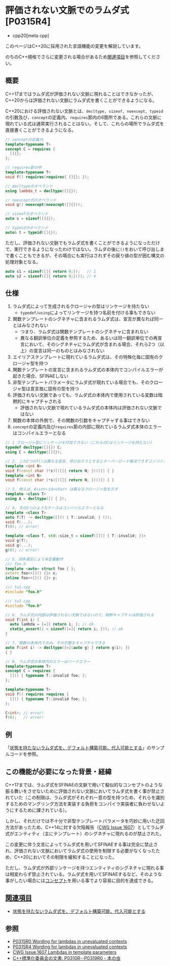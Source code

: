 # 評価されない文脈でのラムダ式 [P0315R4]
* cpp20[meta cpp]

<!-- start lang caution -->

このページはC++20に採用された言語機能の変更を解説しています。

のちのC++規格でさらに変更される場合があるため[関連項目](#relative_page)を参照してください。

<!-- last lang caution -->

## 概要

C++17まではラムダ式が評価されない文脈に現れることはできなかったが、C++20からは評価されない文脈にラムダ式を書くことができるようになる。

C++20における評価されない文脈とは、`decltype, sizeof, noexcept, typeid`の引数及び、`concept`の定義内、`requires`節内の6箇所である。これらの文脈に現れている式は通常実行されることはない。そして、これらの場所でラムダ式を直接書くことができるようになる。

```cpp
// conceptの定義内
template<typename T>
concept C = requires {
  []{};
};

// requires節の中
template<typename T>
void f() requires(requires{ []{}; });

// decltypeのオペランド
using lambda_t = decltype([]{});

// noexcept式のオペランド
void g() noexcept(noexcept([]{}));

// sizeofのオペランド
auto s = sizeof([]{});

// typeidのオペランド
auto& t = typeid([]{});
```

ただし、評価されない文脈でもラムダ式を書くことができるようになっただけで、実行できるようになったわけではない。ラムダの後に`()`をおいて呼び出しまで書くこともできるが、その場合にも実行はされずその戻り値の型が囲む構文の処理対象となる。

```cpp
auto s1 = sizeof([]{ return 0;});   // 1
auto s2 = sizeof([]{ return 0;}()); // 4
```

## 仕様

1. ラムダ式によって生成されるクロージャの型はリンケージを持たない
    - `typedef/using`によってリンケージを持つ名前を付ける事もできない
2. 関数テンプレートのシグネチャに含まれるラムダ式は、宣言が異なれば同一とはみなされない
    - つまり、ラムダ式は関数テンプレートのシグネチャに含まれない
    - 異なる翻訳単位の定義を参照するため、あるいは同一翻訳単位での再宣言において、そのシグネチャにラムダ式が含まれる場合、それら2つ（以上）の宣言は同一のものとはみなされない
3. エイリアステンプレートに現れているラムダ式は、その特殊化毎に固有のクロージャ型を持つ
4. 関数テンプレートの宣言に含まれるラムダ式の本体内でコンパイルエラーが起きた場合、SFINAEしない
5. 非型テンプレートパラメータにラムダ式が現れている場合でも、そのクロージャ型は宣言毎に固有の型を持つ
6. 評価されない文脈であっても、ラムダ式の本体内で使用されている変数は暗黙的にキャプチャされる
    - 評価されない文脈で現れているラムダ式の本体内は評価されない文脈ではない
7. 関数の本体の外側で、その関数の引数をキャプチャする事はできない
8. `concept`の定義内及び`requires`節の内部に現れているラムダ式本体のエラーはコンパイルエラーとなる

```cpp
// 1 クロージャ型にリンケージを付加できない（これらのCはリンケージを持たない）
typedef decltype([]{}) C; 
using C = decltype([]{});

// 2. この2つのf()は異なる宣言、呼び出そうとするとオーバーロード解決できずコンパイルエラー
template <int N>
void f(const char (*s)[([]{ return N; })()]) { }
template <int N>
void f(const char (*s)[([]{ return N; })()]) { }

// 3. 例えば、A<int>とA<char> は異なるクロージャ型を示す
template <class T>
using A = decltype([] { });

// 4. 次の2つのようなケースはコンパイルエラーとなる
template <class T>
auto f(T) -> decltype([]() { T::invalid; } ());
void f(...);
f(0); // error!

template <class T, std::size_t = sizeof([]() { T::invalid; })>
void g(T);
void g(...);
g(0); // error!

// 5. ODR違反により未定義動作
/// foo.h
template <auto> struct foo { };
extern foo<+[]() {}> x;
inline foo<+[]() {}> y;

/// tu1.cpp
#include "foo.h"

/// tu2.cpp
#include "foo.h"

// 6. ラムダ式の内部は評価されない文脈ではないので、暗黙キャプチャは評価される
void f(int i) {
  auto lambda = [=]{ return i; }; // ok
  static_assert(1 < sizeof([=]{ return i; })); // ok
}

// 7. 関数の本体内でのみ、その引数をキャプチャできる
auto f(int i) -> decltype([=](auto g) { return g(i); })
{ }

// 8. ラムダ式の本体内のエラーはハードエラー
template<typename T>
concept C = requires {
  []() { typename T::invalid foo; };
};

template<typename T>
void f() requires requires {
  []() { typename T::invalid foo; };
};

C<int>; // error!
f(0);   // error!
```

## 例

「[状態を持たないラムダ式を、デフォルト構築可能、代入可能とする](/lang/cpp20/default_constructible_and_assignable_stateless_lambdas.md)」のサンプルコードを参照。

## この機能が必要になった背景・経緯

C++17までは、ラムダ式をSFINAEの文脈で用いて擬似的なコンセプトのような振る舞いをさせないために評価されない文脈においてラムダ式を書く事が禁止されていた（この制限は、ラムダ式がそれぞれ一意の型を持つため、それらを識別するためのマングリング方法を実装する負担をコンパイラ実装者に負わせないようにするために課されている）。

しかし、それだけでは不十分で非型テンプレートパラメータを巧妙に用いた迂回方法があったため、C++14に対する欠陥報告（[CWG Issue 1607](https://wg21.cmeerw.net/cwg/issue1607)）としてラムダ式がエンティティ（主にテンプレート）のシグネチャに現れるのが禁止された。

この変更に伴う文言によってラムダ式を用いてSFINAEする事は完全に禁止され、評価されない文脈においてラムダ式の使用を制限する必要がなくなったため、C++20においてその制限を緩和することになった。

ただし、ラムダ式が外部リンケージを持つエンティティのシグネチャに現れる事は相変わらず禁止されている。ラムダ式を用いてSFINAEするなど、そのような事がしたい場合には[コンセプト](./concepts.md)を用いる事でより容易に目的を達成できる。

## <a id="relative-page" href="#relative-page">関連項目</a>
- [状態を持たないラムダ式を、デフォルト構築可能、代入可能とする](/lang/cpp20/default_constructible_and_assignable_stateless_lambdas.md)

## 参照
- [P0315R0 Wording for lambdas in unevaluated contexts](http://www.open-std.org/jtc1/sc22/wg21/docs/papers/2016/p0315r0.pdf)
- [P0315R4 Wording for lambdas in unevaluated contexts](http://www.open-std.org/jtc1/sc22/wg21/docs/papers/2017/p0315r4.pdf)
- [CWG Issue.1607 Lambdas in template parameters](https://wg21.cmeerw.net/cwg/issue1607)
- [C++標準化委員会の文書: P0310R--P0319R0 - 本の虫](https://ezoeryou.github.io/blog/article/2016-07-27-cpp-P0310R0-P0319R0.html)